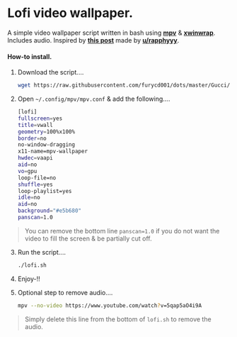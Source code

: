 # Lofi video wallpaper.

A simple video wallpaper script written in bash using **[mpv](https://mpv.io/)** & **[xwinwrap](https://aur.archlinux.org/packages/xwinwrap-git/)**. Includes audio. Inspired by **[this post](https://www.reddit.com/r/unixporn/comments/p292xv/oc_i_made_a_script_that_plays_the_lofi_stream_in/?utm_source=share&utm_medium=web2x&context=3)** made by **[u/rapphyyy](https://www.reddit.com/user/rapphyyy/)**.

#### How-to install.

1. Download the script....
    ```bash
    wget https://raw.githubusercontent.com/furycd001/dots/master/Gucci/lofi.sh
    ```
    
2. Open `~/.config/mpv/mpv.conf` & add the following....
    ```bash
    [lofi]
    fullscreen=yes
    title=vwall
    geometry=100%x100%
    border=no
    no-window-dragging
    x11-name=mpv-wallpaper
    hwdec=vaapi
    aid=no
    vo=gpu
    loop-file=no
    shuffle=yes
    loop-playlist=yes
    idle=no
    aid=no
    background="#e5b680"
    panscan=1.0
    ```
> You can remove the bottom line `panscan=1.0` if you do not want the video to fill the screen & be partially cut off.

3. Run the script....
    ```bash
    ./lofi.sh
    ```
4. Enjoy-!!

5. Optional step to remove audio....
	 ```bash
	mpv --no-video https://www.youtube.com/watch?v=5qap5aO4i9A
	 ```
> Simply delete this line from the bottom of `lofi.sh` to remove the audio.
